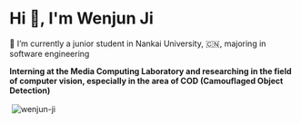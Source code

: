 <h1 align="left">Hi 👋, I'm Wenjun Ji</h1>
🏫 I’m currently a junior student in Nankai University, 🇨🇳, majoring in software engineering

**Interning at the Media Computing Laboratory and researching in the field of computer vision, especially in the area of COD (Camouflaged Object Detection)**

<p>&nbsp;<img align="center" src="https://github-readme-stats.vercel.app/api?username=wenjun-ji&show_icons=true&locale=en" alt="wenjun-ji" /></p>
